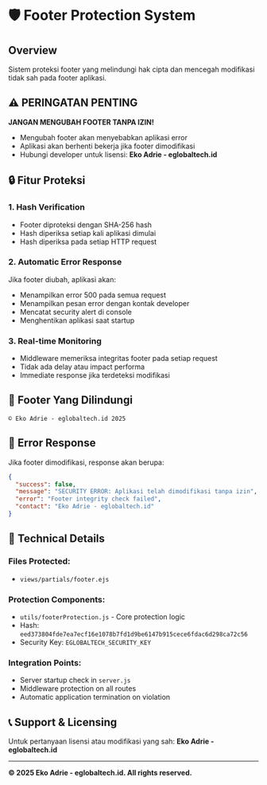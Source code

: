 # 🛡️ Footer Protection System

## Overview
Sistem proteksi footer yang melindungi hak cipta dan mencegah modifikasi tidak sah pada footer aplikasi.

## ⚠️ PERINGATAN PENTING
**JANGAN MENGUBAH FOOTER TANPA IZIN!**
- Mengubah footer akan menyebabkan aplikasi error
- Aplikasi akan berhenti bekerja jika footer dimodifikasi
- Hubungi developer untuk lisensi: **Eko Adrie - eglobaltech.id**

## 🔒 Fitur Proteksi

### 1. Hash Verification
- Footer diproteksi dengan SHA-256 hash
- Hash diperiksa setiap kali aplikasi dimulai
- Hash diperiksa pada setiap HTTP request

### 2. Automatic Error Response
Jika footer diubah, aplikasi akan:
- Menampilkan error 500 pada semua request
- Menampilkan pesan error dengan kontak developer
- Mencatat security alert di console
- Menghentikan aplikasi saat startup

### 3. Real-time Monitoring
- Middleware memeriksa integritas footer pada setiap request
- Tidak ada delay atau impact performa
- Immediate response jika terdeteksi modifikasi

## 📝 Footer Yang Dilindungi
```
© Eko Adrie - eglobaltech.id 2025
```

## 🚨 Error Response
Jika footer dimodifikasi, response akan berupa:
```json
{
  "success": false,
  "message": "SECURITY ERROR: Aplikasi telah dimodifikasi tanpa izin",
  "error": "Footer integrity check failed",
  "contact": "Eko Adrie - eglobaltech.id"
}
```

## 🔧 Technical Details

### Files Protected:
- `views/partials/footer.ejs`

### Protection Components:
- `utils/footerProtection.js` - Core protection logic
- Hash: `eed373804fde7ea7ecf16e1078b7fd1d9be6147b915cece6fdac6d298ca72c56`
- Security Key: `EGLOBALTECH_SECURITY_KEY`

### Integration Points:
- Server startup check in `server.js`
- Middleware protection on all routes
- Automatic application termination on violation

## 📞 Support & Licensing
Untuk pertanyaan lisensi atau modifikasi yang sah:
**Eko Adrie - eglobaltech.id**

---
**© 2025 Eko Adrie - eglobaltech.id. All rights reserved.** 